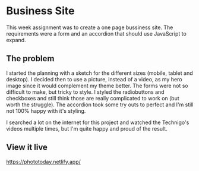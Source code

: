 # Business Site

This week assignment was to create a one page bussiness site. The requirements were a form and an accordion that should use JavaScript to expand.


## The problem

I started the planning with a sketch for the different sizes (mobile, tablet and desktop). I decided then to use a picture, instead of a video, as my hero image since it would complement my theme better. The forms were not so difficult to make, but tricky to style. I styled the radiobuttons and checkboxes and still think those are really complicated to work on (but worth the struggle). The accordion took some try outs to perfect and I'm still not 100% happy with it's styling. 

I searched a lot on the internet for this project and watched the Technigo's videos multiple times, but I'm quite happy and proud of the result. 


## View it live
https://phototoday.netlify.app/

